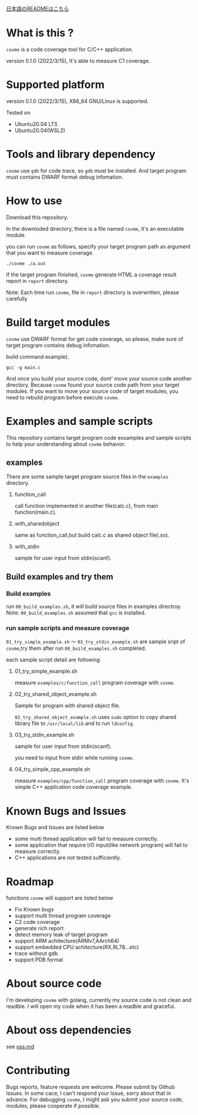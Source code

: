 [日本語のREADMEはこちら](https://github.com/simotin13/covme/blob/main/README-ja.md)

# What is this ?
`covme` is a code coverage tool for C/C++ application.

version 0.1.0 (2022/3/15), It's able to measure C1 coverage.

# Supported platform
version 0.1.0 (2022/3/15), X86_64 GNU/Linux is supported.

Tested on
- Ubuntu20.04 LTS
- Ubuntu20.04(WSL2)

# Tools and library dependency
`covme` use `gdb` for code trace, so `gdb` must be installed.
And target program must contains DWARF format debug infomation.

# How to use
Download this repository.

In the downloded directory, there is a file named `covme`, it's an executable module.

you can run `covme` as follows,
specify your target program path as argument that you want to measure coverage.
```
./covme ./a.out
```

If the target program finished, `covme` generate HTML a coverage result report in `report` directory.

Note: Each time run `covme`, file in `report` directory is overwritten, please carefully

# Build target modules
`covme` use DWARF format for get code coverage, so please, make sure of target program contains debug infomation.

build command example).
```
gcc -g main.c
```

And once you build your source code, dont' move your source code another directory.
Because `covme` found your source code path from your target modules. If you want to move your source code of target modules, you need to rebuild program before execute `covme`.

# Examples and sample scripts
This repository contains target program code exsamples and sample scripts to help your understanding about `covme` behavior.

## examples
There are some sample target program source files in the `examples` directory.

1. function_call
   
   call function implemented in another file(calc.c), from main function(main.c).

1. with_sharedobject

   same as function_call,but build calc.c as shared object file(.so).

1. with_stdin

   sample for user input from stdin(scanf).

## Build examples and try them

### Build examples
run `00_build_examples.sh`, it will build source files in examples directroy.
Note: `00_build_examples.sh` assumed that `gcc` is installed.

### run sample scripts and measure coverage
`01_try_simple_example.sh` ～ `03_try_stdin_example.sh` are sample sript of `covme`,try them after run `00_build_examples.sh` completed.

each sample script detail are following

1. 01_try_simple_example.sh
    
    measure `examples/c/function_call` program coverage with `covme`.

1. 02_try_shared_object_example.sh

    Sample for program with shared object file.

    `02_try_shared_object_example.sh` uses `sudo` option to copy shared library file to `/usr/local/lib` and to run `ldconfig`.

1. 03_try_stdin_example.sh

   sample for user input from stdin(scanf).

   you need to input from stdin while running `covme`.

1. 04_try_simple_cpp_example.sh

   measure `examples/cpp/function_call` program coverage with `covme`.
   It's simple C++ application code coverage example.

# Known Bugs and Issues
Known Bugs and Issues are listed below
- some multi thread application will fail to measure correctly.
- some application that require I/O input(like network program) will fail to measure correctly. 
- C++ applications are not tested sufficiently.

# Roadmap
functions `covme` will support are listed below

- Fix Known bugs
- support multi thread program coverage
- C2 code coverage
- generate rich report
- detect memory leak of target program
- support ARM achitecture(ARMv7,AArch64)
- support embedded CPU achitecture(RX,RL78...etc)
- trace without gdb
- support PDB format

# About source code
I'm developing `covme` with golang, currently my source code is not clean and readble.
I will open my code when it has been a readble and graceful.

# About oss dependencies
see [oss.md](https://github.com/simotin13/covme/blob/main/oss.md) 
# Contributing
Bugs reports, feature requests are welcome. Please submit by Github Issues.
In some cace, I can't respond your Issue, sorry about that in advance.
For debugging `covme`, I might ask you submit your source code, modules, please cooperate if possible.

